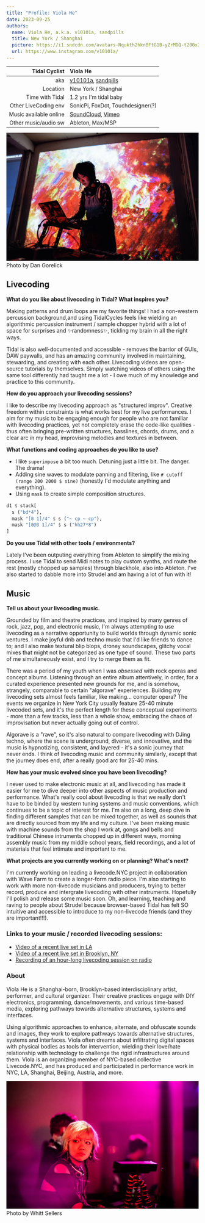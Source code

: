 ```yaml
---
title: "Profile: Viola He"
date: 2023-09-25
authors:
  name: Viola He, a.k.a. v10101a, sandpills
  title: New York / Shanghai
  picture: https://i1.sndcdn.com/avatars-Nqukth2hknBFtG1B-yZrMDQ-t200x200.jpg
  url: https://www.instagram.com/v10101a/
---
```


| Tidal Cyclist  | Viola He |
| --------:    | :---------- |
| aka    | [v10101a](https://www.instagram.com/v10101a/), [sandpills](https://www.instagram.com/sandpills/) |
| Location | New York / Shanghai |
| Time with Tidal | 1.2 yrs I'm tidal baby |
| Other LiveCoding env | SonicPi, FoxDot, Touchdesigner(?) |
| Music available online | [SoundCloud](https://soundcloud.com/v10101a), [Vimeo](https://vimeo.com/user83351589) |
| Other music/audio sw |  Ableton, Max/MSP |

![a photo of viola, looking down into a computer, with red projection graphics in the background](./assets/viola-01.jpg)
Photo by Dan Gorelick

## Livecoding

**What do you like about livecoding in Tidal? What inspires you?**

Making patterns and drum loops are my favorite things! I had a non-western percussion background,and using TidalCycles feels like wielding an algorithmic percussion instrument / sample chopper hybrid with a lot of space for surprises and ✨randomness✨, tickling my brain in all the right ways. 

Tidal is also well-documented and accessible - removes the barrior of GUIs, DAW paywalls, and has an amazing community involved in maintaining, stewarding, and creating with each other. Livecoding videos are open-source tutorials by themselves. Simply watching videos of others using the same tool differently had taught me a lot - I owe much of my knowledge and practice to this community.

**How do you approach your livecoding sessions?**

I like to describe my livecoding approach as "structured improv". Creative freedom within constraints is what works best for my live performances. I aim for my music to be engaging enough for people who are not familiar with livecoding practices, yet not completely erase the code-like qualities - thus often bringing pre-written structures, basslines, chords, drums, and a clear arc in my head, improvising melodies and textures in between.

**What functions and coding approaches do you like to use?**

- I like `superimpose` a bit too much. Detuning just a little bit. The danger. The drama!
- Adding sine waves to modulate panning and filtering, like `# cutoff (range 200 2000 $ sine)` (honestly I'd modulate anything and everything).
- Using `mask` to create simple composition structures.

```haskell
d1 $ stack[
  s ("bd*4"),
  mask "[0 1]/4" $ s ("~ cp ~ cp"),
  mask "[0@3 1]/4" $ s ("hh27*8")
]
```

**Do you use Tidal with other tools / environments?**

Lately I've been outputing everything from Ableton to simplify the mixing process. I use Tidal to send Midi notes to play custom synths, and route the rest (mostly chopped up samples) through blackhole, also into Ableton. I've also started to dabble more into Strudel and am having a lot of fun with it!

## Music

**Tell us about your livecoding music.**

Grounded by film and theatre practices, and inspired by many genres of rock, jazz, pop, and electronic music, I'm always attempting to use livecoding as a narrative opportunity to build worlds through dynamic sonic ventures. I make joyful dnb and techno music that I'd like friends to dance to; and I also make textural blip blops, droney soundscapes, glitchy vocal mixes that might not be categorized as one type of sound. These two parts of me simultaneously exist, and I try to merge them as fit.

There was a period of my youth when I was _obsessed_ with rock operas and concept albums. Listening through an entire album attentively, in order, for a curated experience presented new grounds for me, and is somehow, strangely, comparable to certain "algorave" experiences. Building my livecoding sets almost feels familiar, like making... computer opera? The events we organize in New York City usually feature 25-40 minute livecoded sets, and it's the perfect length for these conceptual experiments - more than a few tracks, less than a whole show, embracing the chaos of improvisation but never actually going out of control. 

Algorave is a "rave", so it's also natural to compare livecoding with DJing techno, where the scene is underground, diverse, and innovative, and the music is hypnotizing, consistent, and layered - it's a sonic journey that never ends. I think of livecoding music and community similarly, except that the journey does end, after a really good arc for 25-40 mins. 

**How has your music evolved since you have been livecoding?**

I never used to make electronic music at all, and livecoding has made it easier for me to dive deeper into other aspects of music production and performance. What's really cool about livecoding is that we really don't have to be binded by western tuning systems and music conventions, which continues to be a topic of interest for me. I'm also on a long, deep dive in finding different samples that can be mixed together, as well as sounds that are directly sourced from my life and my culture. I've been making music with machine sounds from the shop I work at, gongs and bells and traditional Chinese intruments chopped up in different ways, morning assembly music from my middle school years, field recordings, and a lot of materials that feel intimate and important to me.

**What projects are you currently working on or planning? What's next?**

I'm currently working on leading a livecode.NYC project in collaboration with Wave Farm to create a longer-form radio piece. I'm also starting to work with more non-livecode musicians and producers, trying to better record, produce and intergrate livecoding with other instruments. Hopefully I'll polish and release some music soon. Oh, and learning, teaching and raving to people about Strudel because browser-based Tidal has felt SO intuitive and accessible to introduce to my non-livecode friends (and they are important!!!).

### Links to your music / recorded livecoding sessions:

- [Video of a recent live set in LA](https://vimeo.com/852553514?share=copy)
- [Video of a recent live set in Brooklyn, NY](https://vimeo.com/819746119?share=copy)
- [Recording of an hour-long livecoding session on radio](https://soundcloud.com/v10101a/livecoding-on-wgxc-907-fm-audio-buffet)

### About

Viola He is a Shanghai-born, Brooklyn-based interdisciplinary artist, performer, and cultural organizer. Their creative practices engage with DIY electronics, programming, dance/movements, and various time-based media, exploring pathways towards alternative structures, systems and interfaces.

Using algorithmic approaches to enhance, alternate, and obfuscate sounds and images, they work to explore pathways towards alternative structures, systems and interfaces. Viola often dreams about infiltrating digital spaces with physical bodies as tools for intervention, wielding their love/hate relationship with technology to challenge the rigid infrastructures around them. Viola is an organizing member of NYC-based collective Livecode.NYC, and has produced and participated in performance work in NYC, LA, Shanghai, Beijing, Austria, and more.

![a photo of viola, looking down into a computer, with red projection graphics in the background](./assets/viola-02.jpg)
Photo by Whitt Sellers
